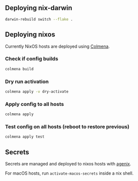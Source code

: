 ## Deploying nix-darwin

```sh
darwin-rebuild switch --flake .
```

## Deploying nixos

Currently NixOS hosts are deployed using [Colmena](https://github.com/zhaofengli/colmena).


### Check if config builds

```sh
colmena build
```

### Dry run activation

```sh
colmena apply -v dry-activate
```


### Apply config to all hosts

```sh
colmena apply
```

### Test config on all hosts (reboot to restore previous)

```sh
colmena apply test
```

## Secrets

Secrets are managed and deployed to nixos hosts with [agenix](https://github.com/ryantm/agenix).

For macOS hosts, run `activate-macos-secrets` inside a nix shell.
